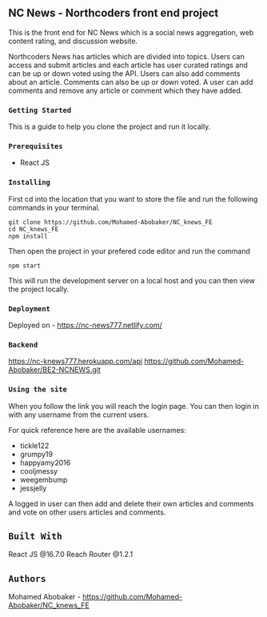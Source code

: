 ## NC News - Northcoders front end project

This is the front end for NC News which is a social news aggregation, web content rating, and discussion website.

Northcoders News has articles which are divided into topics. Users can access and submit articles and each article has user curated ratings and can be up or down voted using the API. Users can also add comments about an article. Comments can also be up or down voted. A user can add comments and remove any article or comment which they have added.

### `Getting Started`

This is a guide to help you clone the project and run it locally.

### `Prerequisites`

- React JS

### `Installing`

First cd into the location that you want to store the file and run the following commands in your terminal.

```
git clone https://github.com/Mohamed-Abobaker/NC_knews_FE
cd NC_knews_FE
npm install
```

Then open the project in your prefered code editor and run the command

```
npm start
```

This will run the development server on a local host and you can then view the project locally.

### `Deployment`

Deployed on - https://nc-news777.netlify.com/

### `Backend`

https://nc-knews777.herokuapp.com/api
https://github.com/Mohamed-Abobaker/BE2-NCNEWS.git

### `Using the site`

When you follow the link you will reach the login page. You can then login in with any username from the current users.

For quick reference here are the available usernames:

- tickle122
- grumpy19
- happyamy2016
- cooljmessy
- weegembump
- jessjelly

A logged in user can then add and delete their own articles and comments and vote on other users articles and comments.

## `Built With`

React JS @16.7.0
Reach Router @1.2.1

## `Authors`

Mohamed Abobaker - https://github.com/Mohamed-Abobaker/NC_knews_FE
